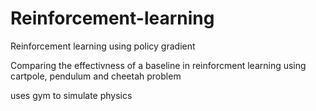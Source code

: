 # Reinforcement-learning
Reinforcement learning using policy gradient

Comparing the effectivness of a baseline in reinforcment learning using cartpole, pendulum and cheetah problem

uses gym to simulate physics 
